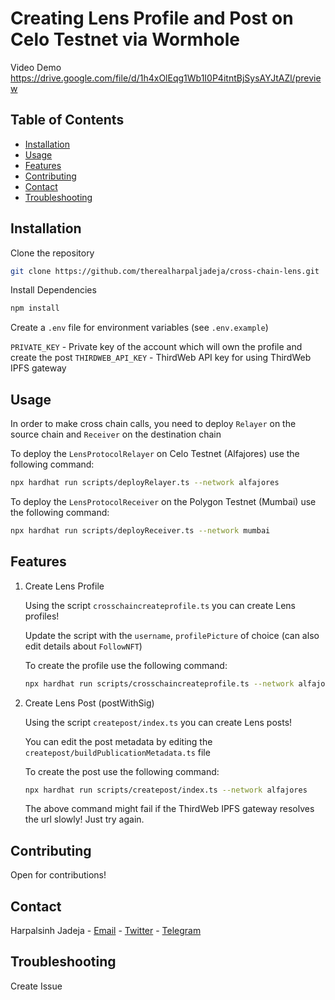 # Creating Lens Profile and Post on Celo Testnet via Wormhole

Video Demo <br>
https://drive.google.com/file/d/1h4xOlEqg1Wb1I0P4itntBjSysAYJtAZl/preview

## Table of Contents

-   [Installation](#installation)
-   [Usage](#usage)
-   [Features](#features)
-   [Contributing](#contributing)
-   [Contact](#contact)
-   [Troubleshooting](#troubleshooting)

## Installation

Clone the repository

```bash
git clone https://github.com/therealharpaljadeja/cross-chain-lens.git
```

Install Dependencies

```bash
npm install
```

Create a `.env` file for environment variables (see `.env.example`)

`PRIVATE_KEY` - Private key of the account which will own the profile and create the post
`THIRDWEB_API_KEY` - ThirdWeb API key for using ThirdWeb IPFS gateway

## Usage

In order to make cross chain calls, you need to deploy `Relayer` on the source chain and `Receiver` on the destination chain

To deploy the `LensProtocolRelayer` on Celo Testnet (Alfajores) use the following command:

```bash
npx hardhat run scripts/deployRelayer.ts --network alfajores
```

To deploy the `LensProtocolReceiver` on the Polygon Testnet (Mumbai) use the following command:

```bash
npx hardhat run scripts/deployReceiver.ts --network mumbai
```

## Features

1. Create Lens Profile

    Using the script `crosschaincreateprofile.ts` you can create Lens profiles!

    Update the script with the `username`, `profilePicture` of choice (can also edit details about `FollowNFT`)

    To create the profile use the following command:

    ```bash
    npx hardhat run scripts/crosschaincreateprofile.ts --network alfajores
    ```

2. Create Lens Post (postWithSig)

    Using the script `createpost/index.ts` you can create Lens posts!

    You can edit the post metadata by editing the `createpost/buildPublicationMetadata.ts` file

    To create the post use the following command:

    ```bash
    npx hardhat run scripts/createpost/index.ts --network alfajores
    ```

    The above command might fail if the ThirdWeb IPFS gateway resolves the url slowly! Just try again.

## Contributing

Open for contributions!

## Contact

Harpalsinh Jadeja - [Email](jadejaharpal14@gmail.com) - [Twitter](https://twitter.com/harpaljadeja11) - [Telegram](https://t.me/harpaljadeja)

## Troubleshooting

Create Issue
